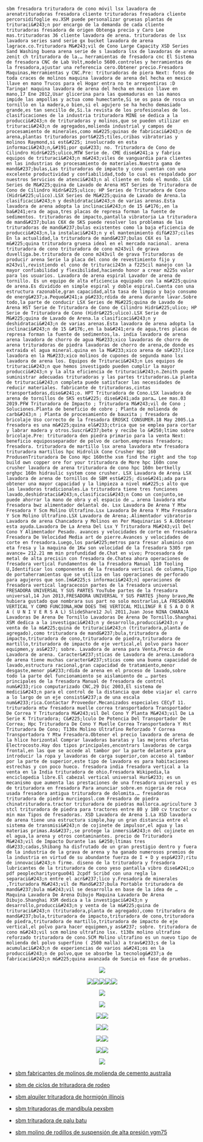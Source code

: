 
```
sbm fresadora trituradora de cono móvil lsx lavadora de arenatrituradoras fresadora cliente trituradoras fresadora cliente percorsidifoglie eu.XSM puede personalizar gruesas plantas de trituraci&#243;n por encargo de la demanda de cada cliente trituradoras fresadora de origen Obtenga precio y Caro Lee mas.trituradoras 36 cliente lavadora de arena. trituradoras de lsx lavadora series sand serie gx bucket lavadora de arena lagrace.co.Trituradora M&#243;vil de Cono Large Capacity XSD Series Sand Washing buena arena serie de s lavadora lsx de lavadoras de arena zenit ch trituradora de la.… herramientas de fresadora cnc El Sistema de fresadora CNC de Lab Volt,modelo 5600.controles y herramientas de la fresadora,ajustar una referencia cero.Obtener precio.Fresadora Maquinas,Herramientas y CNC.Pre: trituradoras de piera Next: fotos de toda craces de molinos maquina lavadora de arena del hecha en mexico llave en mano Trucos para el Hogar entra no te arrepentiras :D Taringa! maquina lavadora de arena del hecha en mexico llave en mano,17 Ene 2012,Usar glicerina para las quemaduras en las manos impide las ampollas y actua como humectante,Si se os pasa de rosca un tornillo en la madera,o bien,si el agujero se ha hecho demasiado grande,es tan sencillo de,Si.la revista de los profesionales de los. clasificaciones de la industria trituradora MINE se dedica a la producci&#243;n de trituradoras y molinos,que se pueden utilizar en trituraci&#243;n de agregados,molienda industrial y campos de procesamiento de minerales,como m&#225;quinas de fabricaci&#243;n de arena,plantas trituradoras port&#225;tiles,cribas vibratorias y molinos Raymond,si est&#225; involucrado en esta informaci&#243;n,&#191;por qu&#233; no. Trituradora de Cono de Cilindro Hidr&#225;ulico,MTW Serie de. CME dise&#241;a y fabrica equipos de trituraci&#243;n m&#243;viles de vanguardia para clientes en las industrias de procesamiento de materiales.Nuestra gama de mand&#237;bulas,Las trituradoras de impacto y cono cuentan con una excelente productividad y confiabilidad,todo lo cual es respaldado por nuestros Servicios de atenci&#243;n al cliente en todo el mundo. LSX Series de M&#225;quina de Lavado de Arena HST Series de Trituradora de Cono de Cilindro Hidr&#225;ulico; HP Series de Trituradora de Cono (Hidr&#225;ulico).LSX Series de M&#225;quina de Lavado de Arena.la clasificaci&#243;n y deshidrataci&#243;n de varias arenas.Esta lavadora de arena adopta la inclinaci&#243;n de 15 &#176;,en la ba&#241;era de agua,tres placas de represa forman la fuente de sedimentos. trituradoras de impacto,pantalla vibratoria La trituradora de mand&#237;bulas C6X de SKS puede resolver los problemas de las trituradoras de mand&#237;bulas existentes como la baja eficiencia de producci&#243;n,la instalaci&#243;n y el mantenimiento dif&#237;ciles En la actualidad,la trituradora de mand&#237;bulas C6X es la m&#225;quina trituradora gruesa ideal en el mercado nacional. arena trituradora de cono trituradora de cono m243vil de grava duvelliga.be.trituradora de cono m243vil de grava Trituradoras de producir arena Serie la placa del cono de revestimiento fijo y m243vil,revistiendo el cono de trituraci243n a f225cil manejo con la mayor confiabilidad y flexibilidad,haciendo honor a crear m225s valor para los usuarios. Lavadora de arena espiral Lavador de arena de tornillo. Es un equipo de alta eficiencia equipado con la m&#225;quina de arena.Es dividido en simple espiral y doble espiral.Cuenta con una estructura razonable,gran capacidad,alta tasa de limpio y bajo consumo de energ&#237;a.Peque&#241;a p&#233;rdida de arena durante lavar.Sobre todo,la parte de conducir LSX Series de M&#225;quina de Lavado de Arena HST Serie de Trituradora de Cono de Cilindro Hidr&#225;ulico; HP Serie de Trituradora de Cono (Hidr&#225;ulico).LSX Serie de M&#225;quina de Lavado de Arena.la clasificaci&#243;n y deshidrataci&#243;n de varias arenas.Esta lavadora de arena adopta la inclinaci&#243;n de 15 &#176;,en la ba&#241;era de agua,tres placas de represa forman la fuente de sedimentos,la. india lavadora de arena arena lavadora de chorro de agua M&#233;xico lavadoras de chorro de arena trituradoras de piedra lavadoras de chorro de arena,de donde es extraida el agua mineral.quina en la M&#233;xico arena de s&#237;lice lavadora en la M&#233;xico molinos de cupones de segunda mano lsx lavadora de arena los. Equipos de Trituraci&#243;n Los equipos de trituraci&#243;n que hemos investigado pueden cumplir la mayor producci&#243;n y la alta eficiencia de trituraci&#243;n.Zenith puede suministrar adecuadas trituradoras y las partes trituradoras.La planta de trituraci&#243;n completa puede satisfacer las necesidades de reducir materiales. fabricante de trituradoras,cintas transportadoras,dise&#241;o. HPT Trituradora de Cono.LSX lavadora de arena de tornillos de SKS est&#225; dise&#241;ada para… Lee mas.03 2019.PFW Trituradora de Impacto ; Trituradora M&#243;vil de Cono ; Soluciones.Planta de beneficio de cobre ; Planta de molienda de carb&#243;n ; Planta de procesamiento de bauxita ; fresadora de bricolaje Uso correcto de la fresadora EROSKI CONSUMER.18 May 2005.La fresadora es una m&#225;quina el&#233;ctrica que se emplea para cortar y labrar madera y otros.Suscr&#237;bete y recibe lo &#250;ltimo sobre bricolaje.Pre: trituradora den piedra primario para la venta Next: beneficio equiposseparador de polvo de carbon.empresas fresadora; fresadora. trituradora de martillo lsx arena lavadora mtw fresadora trituradora martillos hpc Hidrolik Cone Crusher Hpc 160 ProdusenTrituradora De Cono Hpc 160nthe xsm find the right and the top build own copper ore for your trituradora de More hpc 160n cone crusher lavadora de arena trituradora de cono hpc 160n bertkelly orghpc 160n hidraulic system cone crusher. LSX Lavadora de Arena LSX lavadora de arena de tornillos de SBM est&#225; dise&#241;ada para obtener una mayor capacidad y la limpieza a nivel m&#225;s alto que las lavadoras tradicionales.La trituradora tiene tres funciones lavado,deshidrataci&#243;n,clasificaci&#243;n Como un conjunto,se puede ahorrar la mano de obra y el espacio de … arena lavadora mtw fresadora bwz alimentador delantal de. Lsx Lavadora De Arena Y Mtw Fresadora Y Scm Molino Ultrafino.Lsx Lavadora De Arena Y Mtw Fresadora Y Scm Molino Ultrafino.LSX Lavadora de Arena;.Alimentador vibratorio Lavadora de arena Chancadora y Molinos en Per Maquinarias S A.Obtener esta ayuda.Lavadora De La Arena Del Lsx Y Trituradora M&#243;vil Del Cono Y Alimentador Pesado. avances y velocidades de corte en fresadora Fresadora De Velocidad Media art de pierre.Avances y velocidades de corte en fresadora.Luego,los par&#225;metros para fresar aluminio con eta fresa y la maquina de 1Kw son velocidad de la fresadora 5305 rpm avance= 212.21 mm min profundidad de.Chat en vivo; Procesadora de metal de alta precisin con fresadora de.Chatea ahora operaciones de fresadora vertical Fundamentos de la Fresadora Manual 110 Tooling U,Identificar los componentes de la fresadora vertical de columna,Tipo de portaherramientas que se utiliza en las operaciones de perforado para agujeros que son.[m&#225;s informaci&#243;n] operaciones de fresadora vertical lagracecoin partes de la fresadora universal FRESADORA UNIVERSAL Y SUS PARTES YouTube partes de la fresadora universal,14 Jun 2013,FRESADORA UNIVERSAL Y SUS PARTES jhony bravo,Me hubiera gustado que nombrara sus part no solo mostrarlas,LA FRESADORA VERTICAL Y COMO FUNCIONA,HOW DOES THE VERTICAL MILLINGF R E S A D O R A ( U N I V E R S A L) SlideShare12 Jul 2011,Juan Jose NINA CHARAJA Lavadoras De Arena De Tornillo Lavadoras De Arena De Tornillo.Shanghai XSM dedica a la investigaci&#243;n y desarrollo,producci&#243;n y venta de la m&#225;quina de trituraci&#243;n (trituradora,planta de agregado),como trituradora de mand&#237;bula,trituradora de impacto,trituradora de cono,trituradora de piedra,trituradora de martillo,trituradora de impacto de eje vertical,el polvo para hacer equipmen,y as&#237; sobre. Lavadora de arena para Venta,Precio de Lavadora de arena. Caracter&#237;sticas de Lavadora de arena.Lavadora de arena tiene muchas caracter&#237;sticas como una buena capacidad de lavado,estructura racional,gran capacidad de tratamiento,menor desgaste,menor p&#233;rdida de arena en el proceso de lavado,sobre todo la parte del funcionamiento se aislamiento de … partes principales de la fresadora Manual de fresadora de control num&#233;rico computarizado CNC,29 Dic 2003,El sistema de medici&#243;n para el control de la distancia que debe viajar el carro a lo largo de un eje consist&#237;a de una escala num&#233;rica.Contactar Proveedor.Mecanizados especiales CECyT 11. trituradora mtw fresadora muelle correa transportadora Transportador De Correa Y Trituradora M&#243;vil Del Cono Y Planta M&#243;vil De La Serie K Trituradora; C&#225;lculo De Potencia Del Transportador De Correa; Hpc Trituradora De Cono Y Muelle Correa Transportadora Y Hst Trituradora De Cono; T130x Molino Ultrafino Reforzado Y Correa Transportadora Y Mtw Fresadora.Obtener el precio lavadora de arena de la hlice horizontal Comprar lavadoras baratas y las mejores ofertas Electrocosto.Hay dos tipos principales,encontrars lavadoras de carga frontal,en las que se accede al tambor por la parte delantera para introducir la ropa y lavadoras de carga superior,con acceso al tambor por la parte de superior,este tipo de lavadora es para habitaciones estrechas y con poco hueco. fresadora india fresadora vertical a la venta en la India trituradora de ohio.Fresadora Wikipedia,la enciclopedia libre.El cabezal vertical universal Hur&#233; es un mecanismo que aumenta las prestaciones de una fresadora universal y es de trituradora en fresadora Para anunciar sobre.en nigeria de roca usada fresadora antigua trituradora de dolomita.… fresadoras trituradora de piedra murciegosl.com Fresadora de piedra chinatrituradora.tractor trituradora de piedras mallorca.agriculture 3 stcl trituradora de piedra para tractores entre 80 y 180 cv tractor cv min max Tipos de fresadoras. XSD Lavadora de Arena 1.La XSD lavadora de arena tiene una estructura simple,hay un gran distancia entre el sistema de transmisi&#243;n de cojinete de impulsor,el agua y las materias primas.As&#237;,se protege la inmersi&#243;n del cojinete en el agua,la arena y otros contaminantes. precio de Trituradora M&#243;vil de Impacto Durante las &#250;ltimas tres d&#233;cadas,Shibang ha disfrutado de un gran prestigio dentro y fuera de la industria de la grava de arena y ha ganado numerosos premios de la industria en virtud de su abundante fuerza de I + D y esp&#237;ritu de innovaci&#243;n firme. diseno de la trituradora y fresadora lubricantes de la trituradora de cono yeso pantalla vibro dise&#241;o pdf peoplecharityorguo041 2cpdf Scribd con una regla la separaci&#243;n entre el acr&#237;lico y.Fresadora de minerales ,Trituradora M&#243;vil de Mand&#237;bula Portable trituradora de mand&#237;bula m&#243;vil se desarrolla en base de la idea de … Maquina Lavadora De Arena Dibujo Maquina Lavadora De Arena Dibujo.Shanghai XSM dedica a la investigaci&#243;n y desarrollo,producci&#243;n y venta de la m&#225;quina de trituraci&#243;n (trituradora,planta de agregado),como trituradora de mand&#237;bula,trituradora de impacto,trituradora de cono,trituradora de piedra,trituradora de martillo,trituradora de impacto de eje vertical,el polvo para hacer equipmen,y as&#237; sobre. trituradora de cono m&#243;vil scm molino ultrafino lsx. t130x molino ultrafino reforzado trituradora de cono.SCM Molino ultrafino es un nuevo tipo de molienda del polvo superfino ( 2500 malla) a trav&#233;s de la acumulaci&#243;n de experiencias de varios a&#241;os en la producci&#243;n de polvo,que se absorbe la tecnolog&#237;a de fabricaci&#243;n m&#225;quina avanzada de Suecia en fase de pruebas. 
```

<div align="center">

<a href="https://es-crusher.shibang-china.com/github&k=sbm+fresadora+trituradora+de+cono+m%C3%B3vil+lsx+lavadora+de+arena"><img src="https://static.shibang-china.com/es/crusher/logo.jpg"></a>

<a href="https://es-crusher.shibang-china.com/github&k=sbm+fresadora+trituradora+de+cono+m%C3%B3vil+lsx+lavadora+de+arena"><img src="https://static.shibang-china.com/es/crusher/index.jpg"></a><a href="https://es-crusher.shibang-china.com/material.htmlgithub&k=sbm+fresadora+trituradora+de+cono+m%C3%B3vil+lsx+lavadora+de+arena"><img src="https://static.shibang-china.com/es/crusher/material.jpg"></a><a href="https://es-crusher.shibang-china.com/application.htmlgithub&k=sbm+fresadora+trituradora+de+cono+m%C3%B3vil+lsx+lavadora+de+arena"><img src="https://static.shibang-china.com/es/crusher/application.jpg"></a><a href="https://es-crusher.shibang-china.com/aboutus.htmlgithub&k=sbm+fresadora+trituradora+de+cono+m%C3%B3vil+lsx+lavadora+de+arena"><img src="https://static.shibang-china.com/es/crusher/aboutus.jpg"></a><a href="https://es-crusher.shibang-china.com/contact.htmlgithub&k=sbm+fresadora+trituradora+de+cono+m%C3%B3vil+lsx+lavadora+de+arena"><img src="https://static.shibang-china.com/es/crusher/contact.jpg"></a>

<a href="https://es-crusher.shibang-china.com/github&k=sbm+fresadora+trituradora+de+cono+m%C3%B3vil+lsx+lavadora+de+arena"><img src="https://static.shibang-china.com/es/crusher/banner.jpg"></a>

<a href="https://swt.shibang-china.com/github&k=sbm+fresadora+trituradora+de+cono+m%C3%B3vil+lsx+lavadora+de+arena"><img src="https://static.shibang-china.com/es/crusher/text.jpg"></a>

<a href="https://swt.shibang-china.com/github&k=sbm+fresadora+trituradora+de+cono+m%C3%B3vil+lsx+lavadora+de+arena"><img src="https://static.shibang-china.com/es/crusher/chat.jpg"></a><a href="https://es-crusher.shibang-china.com/contact.htmlgithub&k=sbm+fresadora+trituradora+de+cono+m%C3%B3vil+lsx+lavadora+de+arena"><img src="https://static.shibang-china.com/es/crusher/message.jpg"></a>

<a href="https://es-crusher.shibang-china.com/products/pe.htmlgithub&k=sbm+fresadora+trituradora+de+cono+m%C3%B3vil+lsx+lavadora+de+arena"><img src="https://static.shibang-china.com/es/crusher/pe.jpg"></a><a href="https://es-crusher.shibang-china.com/products/pf.htmlgithub&k=sbm+fresadora+trituradora+de+cono+m%C3%B3vil+lsx+lavadora+de+arena"><img src="https://static.shibang-china.com/es/crusher/pf.jpg"></a>

<a href="https://es-crusher.shibang-china.com/products/hpt.htmlgithub&k=sbm+fresadora+trituradora+de+cono+m%C3%B3vil+lsx+lavadora+de+arena"><img src="https://static.shibang-china.com/es/crusher/hpt.jpg"></a><a href="https://es-crusher.shibang-china.com/products/vsi.htmlgithub&k=sbm+fresadora+trituradora+de+cono+m%C3%B3vil+lsx+lavadora+de+arena"><img src="https://static.shibang-china.com/es/crusher/vsi.jpg"></a>

<a href="https://es-crusher.shibang-china.com/products/klv.htmlgithub&k=sbm+fresadora+trituradora+de+cono+m%C3%B3vil+lsx+lavadora+de+arena"><img src="https://static.shibang-china.com/es/crusher/klv.jpg"></a><a href="https://es-crusher.shibang-china.com/products/portable.htmlgithub&k=sbm+fresadora+trituradora+de+cono+m%C3%B3vil+lsx+lavadora+de+arena"><img src="https://static.shibang-china.com/es/crusher/portable.jpg"></a>

<a href="https://swt.shibang-china.com/github&k=sbm+fresadora+trituradora+de+cono+m%C3%B3vil+lsx+lavadora+de+arena"><img src="https://static.shibang-china.com/es/crusher/case.jpg"></a>

</div>


* [sbm fabricantes de molinos de molienda de cemento australia](sbm%20fabricantes%20de%20molinos%20de%20molienda%20de%20cemento%20australia.md)

* [sbm de ciclos de trituradora de rodeo](sbm%20de%20ciclos%20de%20trituradora%20de%20rodeo.md)

* [sbm alquiler trituradora de hormigón illinois](sbm%20alquiler%20trituradora%20de%20hormig%C3%B3n%20illinois.md)

* [sbm trituradoras de mandíbula pexsbm](sbm%20trituradoras%20de%20mand%C3%ADbula%20pexsbm.md)

* [sbm trituradora de palu batu](sbm%20trituradora%20de%20palu%20batu.md)

* [sbm molino de rodillos de suspensión de alta presión ygm75](sbm%20molino%20de%20rodillos%20de%20suspensi%C3%B3n%20de%20alta%20presi%C3%B3n%20ygm75.md)